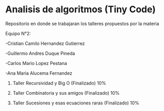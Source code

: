 # Analisis de algoritmos (Tiny Code)

Repositorio en donde se trabajaran los talleres propuestos por la materia


Equipo N°2:

-Cristian Camilo Hernandez Gutierrez

-Guillermo Andres Duque Pineda

-Carlos Mario Lopez Pestana

-Ana Maria Alucema Fernandez

1. Taller Recursividad y Big O (Finalizado) 10%

2. Taller Combinatoria y sus amigos (Finalizado) 10%

3. Taller Sucesiones y esas ecuaciones raras (Finalizado) 10%
